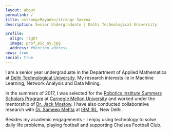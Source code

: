 ```yaml
---
layout: about
permalink: /
title: <strong>Mayank</strong> Saxena
description: Senior Undergraduate | Delhi Technological University

profile:
  align: right
  image: prof_pic_ny.jpg
  address: #Mention address
news: true
social: true
---
```


I am a senior year undergraduate in the Department of Applied Mathematics at [Delhi Technological University](http://dtu.ac.in/). My research interests lie in Machine Learning, Network Analysis and Data Mining.

In the summers of 2017, I was selected for the [Robotics Institute Summers Scholars Program](http://riss.ri.cmu.edu/) at [Carnegie Mellon University](https://www.cmu.edu/) and worked under the mentorship of [Dr. Jack Mostow](http://www.cs.cmu.edu/~mostow/). I have also conducted collaborative research with [Dr. Sameep Mehta](http://researcher.watson.ibm.com/researcher/view.php?person=in-sameepmehta) at [IBM IRL](http://www.research.ibm.com/labs/india/), New Delhi.

Besides my academic engagements - I enjoy using technology to solve daily life problems, playing football and supporting Chelsea Football Club.

